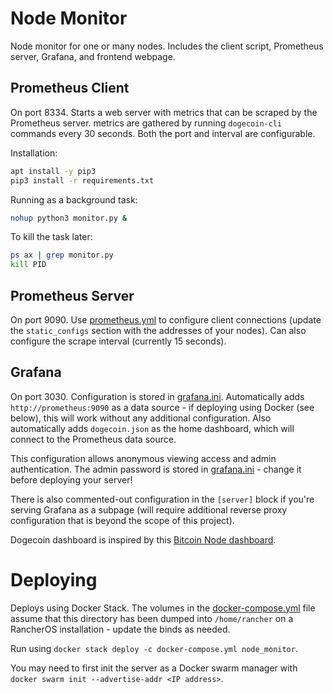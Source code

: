 # Node Monitor

Node monitor for one or many nodes.  Includes the client script, Prometheus server, Grafana, and frontend webpage.

## Prometheus Client

On port 8334.  Starts a web server with metrics that can be scraped by the Prometheus server.
metrics are gathered by running `dogecoin-cli` commands every 30 seconds.  Both the port and
interval are configurable.

Installation:
```sh
apt install -y pip3
pip3 install -r requirements.txt
```

Running as a background task:
```sh
nohup python3 monitor.py &
```

To kill the task later:
```sh
ps ax | grep monitor.py
kill PID
```

## Prometheus Server

On port 9090.  Use [prometheus.yml](prometheus-server/prometheus.yml) to configure client
connections (update the `static_configs` section with the addresses of your nodes).  Can
also configure the scrape interval (currently 15 seconds).

## Grafana

On port 3030.  Configuration is stored in [grafana.ini](grafana/grafana.ini). Automatically adds
`http://prometheus:9090` as a data source - if deploying using Docker (see below), this will work
without any additional configuration.  Also automatically adds `dogecoin.json` as the home
dashboard, which will connect to the Prometheus data source.

This configuration allows anonymous viewing access and admin authentication.  The admin password
is stored in [grafana.ini](grafana/grafana.ini) - change it before deploying your server!

There is also commented-out configuration in the `[server]` block if you're serving Grafana as a
subpage (will require additional reverse proxy configuration that is beyond the scope of this
project).

Dogecoin dashboard is inspired by this [Bitcoin Node dashboard](https://grafana.com/grafana/dashboards/11274).


# Deploying

Deploys using Docker Stack.  The volumes in the [docker-compose.yml](docker-compose.yml) file assume that this directory 
has been dumped into `/home/rancher` on a RancherOS installation - update the binds as needed.

Run using `docker stack deploy -c docker-compose.yml node_monitor`.

You may need to first init the server as a Docker swarm manager with `docker swarm init --advertise-addr <IP address>`.

